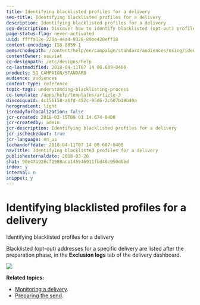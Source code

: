 ```yaml
---
title: Identifying blacklisted profiles for a delivery
seo-title: Identifying blacklisted profiles for a delivery
description: Identifying blacklisted profiles for a delivery
seo-description: Discover how to identify blacklisted (opt-out) profiles for a delivery.
page-status-flag: never-activated
uuid: ffffa12e-220a-44a4-9326-89be420eff18
content-encoding: ISO-8859-1
aemsrcnodepath: /content/help/en/campaign/standard/audiences/using/identifying-blacklisted-profiles-for-a-delivery
contentOwner: sauviat
cq-designpath: /etc/designs/help
cq-lastmodified: 2018-04-11T07 14 00.609-0400
products: SG_CAMPAIGN/STANDARD
audience: audiences
content-type: reference
topic-tags: understanding-blacklisting-process
cq-template: /apps/help/templates/article-3
discoiquuid: 4c156158-a6fd-452c-95d6-2c607b19b40a
herogradient: light
isreadyforlocalization: false
jcr-created: 2018-03-15T09 01 14.674-0400
jcr-createdby: admin
jcr-description: Identifying blacklisted profiles for a delivery
jcr-ischeckedout: true
jcr-language: en_us
lochandoffdate: 2018-04-11T07 14 00.607-0400
navTitle: Identifying blacklisted profiles for a delivery
publishexternaldate: 2018-03-26
sha1: 90e47a926cf1508aca145546911fbd40c950d6bd
index: y
internal: n
snippet: y
---
```


# Identifying blacklisted profiles for a delivery

Identifying blacklisted profiles for a delivery

Blacklisted (opt-out) addresses for a specific delivery are listed after the preparation phase, in the **Exclusion logs** tab of the delivery dashboard.

![](assets/exclusion_blacklisting.png)

**Related topics:**

* [Monitoring a delivery](../../sending/using/monitoring-a-delivery.md#exclusion-logs).
* [Preparing the send](../../sending/using/preparing-the-send.md).


